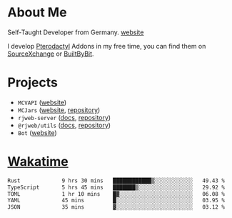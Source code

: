 # About Me

Self-Taught Developer from Germany. [website](https://rjansen.dev)

I develop [Pterodactyl](https://pterodactyl.io) Addons in my free time, you can find
them on [SourceXchange](https://www.sourcexchange.net/teams/356/profile) or [BuiltByBit](https://builtbybit.com/search/3078009).

# Projects

- `MCVAPI` ([website](https://versions.mcjars.app))
- `MCJars` ([website](https://mcjars.app), [repository](https://github.com/0x7d8/mcjar))
- `rjweb-server` ([docs](https://server.rjweb.dev), [repository](https://github.com/0x7d8/NPM_WEB-SERVER))
- `@rjweb/utils` ([docs](https://utils.rjweb.dev), [repository](https://github.com/0x7d8/rjweb-utils))
- `Bot` ([website](https://bot.rjns.dev))

# [Wakatime](https://wakatime.com/@0x7d8)

<!--START_SECTION:waka-->

```txt
Rust             9 hrs 30 mins   ████████████▒░░░░░░░░░░░░   49.43 %
TypeScript       5 hrs 45 mins   ███████▒░░░░░░░░░░░░░░░░░   29.92 %
TOML             1 hr 10 mins    █▓░░░░░░░░░░░░░░░░░░░░░░░   06.08 %
YAML             45 mins         █░░░░░░░░░░░░░░░░░░░░░░░░   03.95 %
JSON             35 mins         ▓░░░░░░░░░░░░░░░░░░░░░░░░   03.12 %
```

<!--END_SECTION:waka-->
